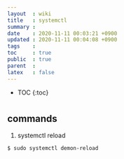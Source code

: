 ```yaml
---
layout  : wiki
title   : systemctl
summary : 
date    : 2020-11-11 00:03:21 +0900
updated : 2020-11-11 00:04:08 +0900
tags    : 
toc     : true
public  : true
parent  : 
latex   : false
---
```

* TOC
{:toc}

# 

## commands
1. systemctl reload
```zsh
$ sudo systemctl demon-reload
```
